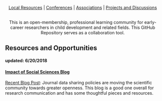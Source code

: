 <p align="center">
 <a href="https://github.com/scools/Research-Network/wiki/Local-Resources">Local Resources</a>  |
 <a href="https://github.com/scools/Research-Network/wiki/Conferences">Conferences</a>  |
 <a href="https://github.com/scools/Research-Network/wiki/Associations">Associations</a>  |
 <a href="https://github.com/scools/Research-Network/projects/2">Projects and Discussions</a>
<br><br>
</p>



<p align="center">
This is an open-membership, professional learning community for early-career researchers in child development and related fields. This GitHub Repository serves as a collaboration tool.
</p>



## Resources and Opportunities
#### updated: 6/20/2018

#### [Impact of Social Sciences Blog](http://blogs.lse.ac.uk/impactofsocialsciences/)
[Recent Blog Post](https://na01.safelinks.protection.outlook.com/?url=http%3A%2F%2Fblogs.lse.ac.uk%2Fimpactofsocialsciences%2F2018%2F06%2F14%2Fjournal-data-sharing-policies-are-moving-the-scientific-community-towards-greater-openness-but-clearly-more-work-remains%2F&data=02%7C01%7Ckristin.moore%40kingcounty.gov%7C6bfb9131549b4775170108d5d6d12c9c%7Cbae5059a76f049d7999672dfe95d69c7%7C0%7C0%7C636651116258320303&sdata=igIaQviXVg6SJHEtIRYBXe6F%2FuUfNZ6JPjMFpRqSWnw%3D&reserved=0): Journal data sharing policies are moving the scientific community towards greater openness. This blog is a good one overall for research communication and has some thoughtful pieces and resources.
